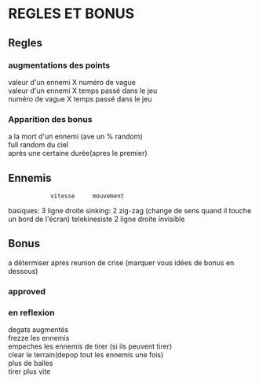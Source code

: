 # REGLES ET BONUS

## Regles

### augmentations des points

valeur d'un ennemi X numéro de vague \
valeur d'un ennemi X temps passé dans le jeu \
numéro de vague X temps passé dans le jeu

### Apparition des bonus

a la mort d'un ennemi (ave un % random) \
full random du ciel \
après une certaine durée(apres le premier)

## Ennemis

                vitesse     mouvement
 basiques:      3           ligne droite
 sinking:       2           zig-zag (change de sens quand il touche un bord de l'écran)
 telekinesiste  2           ligne droite invisible
## Bonus

a détermiser apres reunion de crise (marquer vous idées de bonus en dessous)

### approved

### en reflexion

degats augmentés \
frezze les ennemis \
empeches les ennemis de tirer (si ils peuvent tirer) \
clear le terrain(depop tout les ennemis une fois) \
plus de balles \
tirer plus vite
